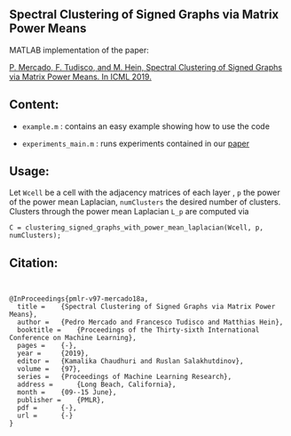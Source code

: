 ## Spectral Clustering of Signed Graphs via Matrix Power Means

MATLAB implementation of the paper:

[P. Mercado, F. Tudisco, and M. Hein, Spectral Clustering of Signed Graphs via Matrix Power Means. In ICML 2019.](https://melopeo.github.io/)

## Content:
- `example.m` : contains an easy example showing how to use the code

- `experiments_main.m` : runs experiments contained in our [paper](https://melopeo.github.io/)
 
## Usage:
Let `Wcell` be a cell with the adjacency matrices of each layer , `p` the power of the power mean Laplacian, `numClusters` the desired number of clusters. Clusters through the power mean Laplacian `L_p` are computed via
```
C = clustering_signed_graphs_with_power_mean_laplacian(Wcell, p, numClusters);
```

## Citation:
```


@InProceedings{pmlr-v97-mercado18a,
  title = 	 {Spectral Clustering of Signed Graphs via Matrix Power Means},
  author = 	 {Pedro Mercado and Francesco Tudisco and Matthias Hein},
  booktitle = 	 {Proceedings of the Thirty-sixth International Conference on Machine Learning},
  pages = 	 {-},
  year = 	 {2019},
  editor = 	 {Kamalika Chaudhuri and Ruslan Salakhutdinov},
  volume = 	 {97},
  series = 	 {Proceedings of Machine Learning Research},
  address = 	 {Long Beach, California},
  month = 	 {09--15 June},
  publisher = 	 {PMLR},
  pdf = 	 {-},
  url = 	 {-}
}

```
